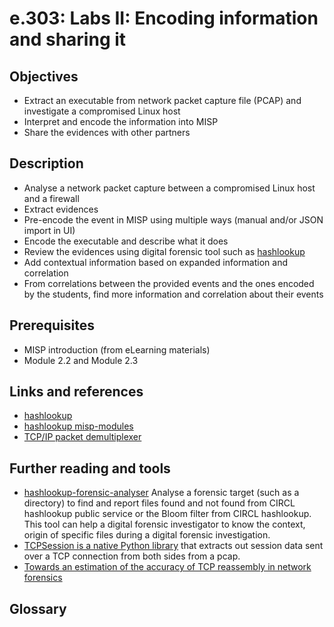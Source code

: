 # e.303: Labs II: Encoding information and sharing it

## Objectives

- Extract an executable from network packet capture file (PCAP) and investigate a compromised Linux host
- Interpret and encode the information into MISP
- Share the evidences with other partners

## Description

- Analyse a network packet capture between a compromised Linux host and a firewall
- Extract evidences
- Pre-encode the event in MISP using multiple ways (manual and/or JSON import in UI)
- Encode the executable and describe what it does
- Review the evidences using digital forensic tool such as [hashlookup](https://www.circl.lu/services/hashlookup/)
- Add contextual information based on expanded information and correlation
- From correlations between the provided events and the ones encoded by the students, find more information and correlation about their events

## Prerequisites

- MISP introduction (from eLearning materials)
- Module 2.2 and Module 2.3

## Links and references

- [hashlookup](https://www.circl.lu/services/hashlookup/)
- [hashlookup misp-modules](https://misp.github.io/misp-modules/expansion/#hashlookup)
- [TCP/IP packet demultiplexer](https://github.com/simsong/tcpflow)

## Further reading and tools

- [hashlookup-forensic-analyser](https://github.com/hashlookup/hashlookup-forensic-analyser) Analyse a forensic target (such as a directory) to find and report files found and not found from CIRCL hashlookup public service or the Bloom filter from CIRCL hashlookup. This tool can help a digital forensic investigator to know the context, origin of specific files during a digital forensic investigation.
- [TCPSession is a native Python library](https://github.com/PaloAltoNetworks/tcpsession) that extracts out session data sent over a TCP connection from both sides from a pcap.
- [Towards an estimation of the accuracy of TCP reassembly in network forensics](http://www.foo.be/papers/wagener-dulaunoy-engel-networkforensicaccuracy.pdf)


## Glossary

